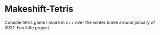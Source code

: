 # Makeshift-Tetris

Console tetris game i made in c++ over the winter brake around january of 2021. Fun little project.
